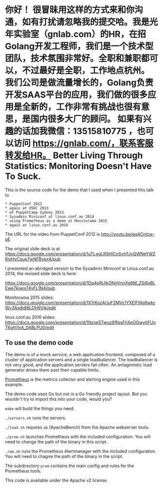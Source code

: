 你好！
很冒昧用这样的方式来和你沟通，如有打扰请忽略我的提交哈。我是光年实验室（gnlab.com）的HR，在招Golang开发工程师，我们是一个技术型团队，技术氛围非常好。全职和兼职都可以，不过最好是全职，工作地点杭州。
我们公司是做流量增长的，Golang负责开发SAAS平台的应用，我们做的很多应用是全新的，工作非常有挑战也很有意思，是国内很多大厂的顾问。
如果有兴趣的话加我微信：13515810775  ，也可以访问 https://gnlab.com/，联系客服转发给HR。
Better Living Through Statistics: Monitoring Doesn't Have To Suck.
==================================================================


This is the source code for the demo that I used when I presented this talk to

    * PuppetConf 2012
    * again at OSDC 2013
    * at PuppetCamp Sydney 2013
    * Sysadmin Miniconf at linux.conf.au 2014
    * using Prometheus as a demo at Monitorama 2015
    * again at linux.conf.au 2016

The URL for the video from PuppetConf 2012 is http://youtu.be/eq4CnIzw-pE 

The original slide deck is at https://docs.google.com/presentation/d/1uTLggLR5HICnSyhTJyQWNeYWZ6niHyCsup7wNFByex4/pub

I presented an abridged version to the Sysadmin Miniconf at Linux.conf.au 2014, the revised slide deck is here:

https://docs.google.com/presentation/d/1Dq4eRUlkONnVnnXg6M_ZSi6xBLEwe7kjwjx74vFL1N4/pub

Monitorama 2015 slides: https://docs.google.com/presentation/d/1X1rKozAUuF2MVc1YXElFWq9wkcWv3Axdldl8LOH9Vik/edit

linux.conf.au 2016 slides: https://docs.google.com/presentation/d/1NziwSTwuz91fqsFhXeOGwyhFUoT6ght1irA_0ABLPU0/edit

To use the demo code
--------------------

The demo is of a mock service, a web application frontend, composed of a
cluster of application servers and a single loadbalancer.  The loadbalancer is
not very good, and the application servers fail often.  An antagonistic load
generator drives them past their capable limits.

[Prometheus](http://prometheus.io) is the metrics collector and alerting engine
used in this example.

The demo code uses Go but not in a Go friendly project layout.  But you
wouldn't try to import this into your code, would you?

`make` will build the things you need.

`./servers.sh` runs the servers.

`./load.sh` requires `ab` (ApacheBench) from the Apache webserver tools.

`./prom.sh` launches Prometheus with the included configuration.  You will need to change the path of the binary in this script.

`./am.sh` runs the Prometheus Alertmanager with the included configuration.  You will need to chagne the path of the binary in the script.

The subdirectory `prom` contains the main config and rules for the Prometheus tools.

This code is available under the Apache v2 license.
